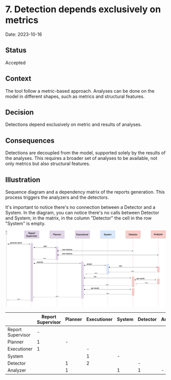 # 7. Detection depends exclusively on metrics

Date: 2023-10-16

## Status

Accepted

## Context

The tool follow a metric-based approach.
Analyses can be done on the model in different shapes, such as metrics and structural features.

## Decision

Detections depend exclusively on metric and results of analyses.

## Consequences

Detections are decoupled from the model, supported solely by the results of the analyses.
This requires a broader set of analyses to be available, not only metrics but also structural features.

## Illustration

Sequence diagram and a dependency matrix of the reports generation. This process triggers the analyzers and the detectors.

It's important to notice there's no connection between a Detector and a System. In the diagram, you can notice there's no calls between Detector and System; in the matrix, in the column "Detector" the cell in the row "System" is empty.

![sequence diagram of the generation of reports](./../diagrams/usvision-docs-seq_reports.png)

|                   | Report Supervisor | Planner | Executioner | System | Detector | Analyzer |
|-------------------|-------------------|---------|-------------|--------|----------|---------|
| Report Supervisor | -                 |         |             |        |          |         |
| Planner           | 1                 | -       |             |        |          |         |
| Executioner       | 1                 |         | -           |        |          |         |
| System            |                   |         | 1           | -      |          |         |
| Detector          |                   | 1       | 2           |        | -        |         |
| Analyzer          |                   | 1       |             | 1      | 1        | -       |
